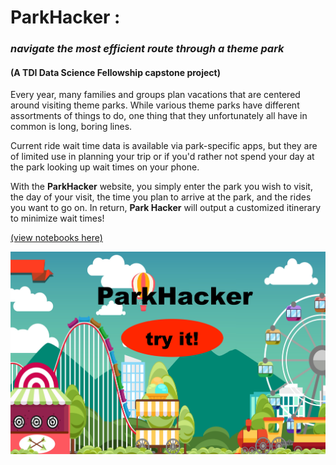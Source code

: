 # **ParkHacker** :
### _navigate the most efficient route through a theme park_

#### (A TDI Data Science Fellowship capstone project)

Every year, many families and groups plan vacations that are centered around visiting theme parks.  While various theme parks have different assortments of things to do, one thing that they unfortunately all have in common is long, boring lines.

Current ride wait time data is available via park-specific apps, but they are of limited use in planning your trip or if you'd rather not spend your day at the park looking up wait times on your phone.


With the **ParkHacker** website, you simply enter the park you wish to visit, the day of your visit, the time you plan to arrive at the park, and the rides you want to go on.  In return, **Park Hacker** will output a customized itinerary to minimize wait times!

[(view notebooks here)](https://mybinder.org/v2/gh/MelHaley/binder-framework/master/Park-Hacker)


[![ParkHacker](try-ParkHacker.png)]([https://park-hacker.onrender.com])
